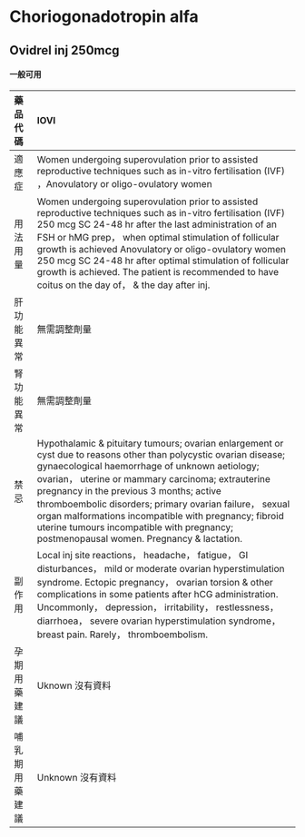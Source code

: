 # Choriogonadotropin alfa

## Ovidrel inj 250mcg

#### 一般可用

| 藥品代碼       | IOVI                                                                                                                                                                                                                                                                                                                                                                                                                                                                               |
|:---------------|:-----------------------------------------------------------------------------------------------------------------------------------------------------------------------------------------------------------------------------------------------------------------------------------------------------------------------------------------------------------------------------------------------------------------------------------------------------------------------------------|
| 適應症         | Women undergoing superovulation prior to assisted reproductive techniques such as in-vitro fertilisation (IVF) ，Anovulatory or oligo-ovulatory women                                                                                                                                                                                                                                                                                                                              |
| 用法用量       | Women undergoing superovulation prior to assisted reproductive techniques such as in-vitro fertilisation (IVF) 250 mcg SC 24-48 hr after the last administration of an FSH or hMG prep， when optimal stimulation of follicular growth is achieved Anovulatory or oligo-ovulatory women 250 mcg SC 24-48 hr after optimal stimulation of follicular growth is achieved. The patient is recommended to have coitus on the day of， & the day after inj.                             |
| 肝功能異常     | 無需調整劑量                                                                                                                                                                                                                                                                                                                                                                                                                                                                       |
| 腎功能異常     | 無需調整劑量                                                                                                                                                                                                                                                                                                                                                                                                                                                                       |
| 禁忌           | Hypothalamic & pituitary tumours; ovarian enlargement or cyst due to reasons other than polycystic ovarian disease; gynaecological haemorrhage of unknown aetiology; ovarian， uterine or mammary carcinoma; extrauterine pregnancy in the previous 3 months; active thromboembolic disorders; primary ovarian failure， sexual organ malformations incompatible with pregnancy; fibroid uterine tumours incompatible with pregnancy; postmenopausal women. Pregnancy & lactation. |
| 副作用         | Local inj site reactions， headache， fatigue， GI disturbances， mild or moderate ovarian hyperstimulation syndrome. Ectopic pregnancy， ovarian torsion & other complications in some patients after hCG administration. Uncommonly， depression， irritability， restlessness， diarrhoea， severe ovarian hyperstimulation syndrome， breast pain. Rarely， thromboembolism.                                                                                                   |
| 孕期用藥建議   | Uknown 沒有資料                                                                                                                                                                                                                                                                                                                                                                                                                                                                    |
| 哺乳期用藥建議 | Unknown 沒有資料                                                                                                                                                                                                                                                                                                                                                                                                                                                                   |

